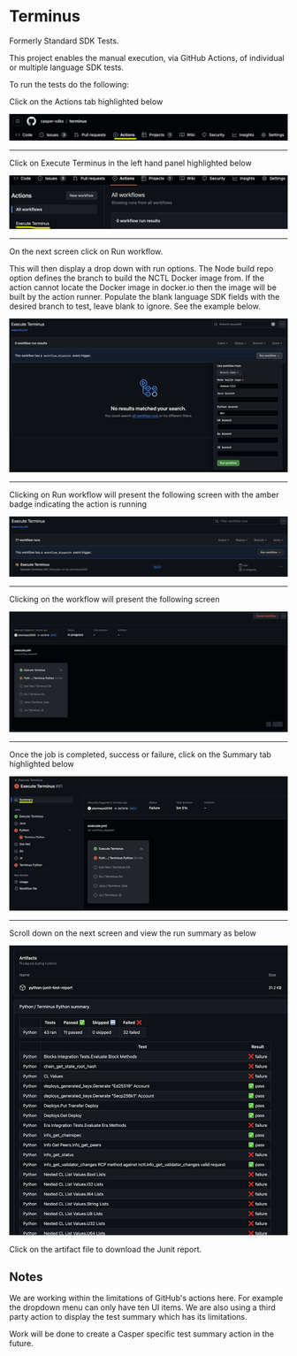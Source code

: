 # Terminus

Formerly Standard SDK Tests.

This project enables the manual execution, via GitHub Actions, of individual or multiple language SDK tests.

To run the tests do the following:

Click on the Actions tab highlighted below

![image-01](img/image-01.png)

------



Click on Execute Terminus in the left hand panel highlighted below

![image-02](img/image-02.png)

------



On the next screen click on Run workflow.

This will then display a drop down with run options. The Node build repo option defines the branch to build the NCTL Docker image from. If the action cannot locate the Docker image in docker.io then the image will be built by the action runner. Populate the blank language SDK fields with the desired branch to test, leave blank to ignore. See the example below.

![image-03](img/image-03.png)

------



Clicking on Run workflow will present the following screen with the amber badge indicating the action is running

![image-04](img/image-04.png)

------



Clicking on the workflow will present the following screen

![image-05](img/image-05.png)

------



Once the job is completed, success or failure, click on the Summary tab highlighted below

![image-06](img/image-06.png)

------



Scroll down on the next screen and view the run summary as below

![image-07](img/image-08.png)

Click on the artifact file to download the Junit report.

## Notes

We are working within the limitations of GitHub's actions here. For example the dropdown menu can only have ten UI items. We are also using a third party action to display the test summary which has its limitations.

Work will be done to create a Casper specific test summary action in the future.